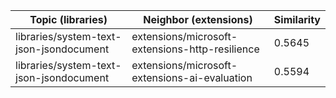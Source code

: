 | Topic (libraries) | Neighbor (extensions) | Similarity |
|-------------|-------------------|------------|
| libraries/system-text-json-jsondocument | extensions/microsoft-extensions-http-resilience | 0.5645 |
| libraries/system-text-json-jsondocument | extensions/microsoft-extensions-ai-evaluation | 0.5594 |

